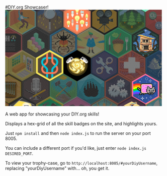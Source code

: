#DIY.org Showcaser!
![Example Screen](sample.png)

A web app for showcasing your DIY.org skills!

Displays a hex-grid of all the skill badges on the site, and highlights yours.

Just `npm install` and then `node index.js` to run the server on your port 8005.

You can include a different port if you'd like, just enter `node index.js DESIRED_PORT`.

To view your trophy-case, go to `http://localhost:8005/#yourDiyUsername`, replacing "yourDiyUsername" with... oh, you get it.